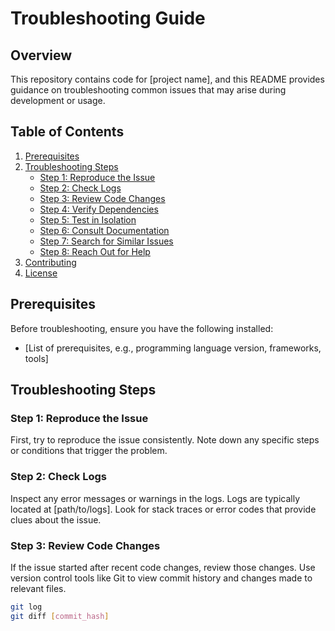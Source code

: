 # Troubleshooting Guide

## Overview

This repository contains code for [project name], and this README provides guidance on troubleshooting common issues that may arise during development or usage.

## Table of Contents

1. [Prerequisites](#prerequisites)
2. [Troubleshooting Steps](#troubleshooting-steps)
    - [Step 1: Reproduce the Issue](#step-1-reproduce-the-issue)
    - [Step 2: Check Logs](#step-2-check-logs)
    - [Step 3: Review Code Changes](#step-3-review-code-changes)
    - [Step 4: Verify Dependencies](#step-4-verify-dependencies)
    - [Step 5: Test in Isolation](#step-5-test-in-isolation)
    - [Step 6: Consult Documentation](#step-6-consult-documentation)
    - [Step 7: Search for Similar Issues](#step-7-search-for-similar-issues)
    - [Step 8: Reach Out for Help](#step-8-reach-out-for-help)
3. [Contributing](#contributing)
4. [License](#license)

## Prerequisites

Before troubleshooting, ensure you have the following installed:

- [List of prerequisites, e.g., programming language version, frameworks, tools]

## Troubleshooting Steps

### Step 1: Reproduce the Issue

First, try to reproduce the issue consistently. Note down any specific steps or conditions that trigger the problem.

### Step 2: Check Logs

Inspect any error messages or warnings in the logs. Logs are typically located at [path/to/logs]. Look for stack traces or error codes that provide clues about the issue.

### Step 3: Review Code Changes

If the issue started after recent code changes, review those changes. Use version control tools like Git to view commit history and changes made to relevant files.

```bash
git log
git diff [commit_hash]
